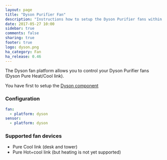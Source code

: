 ```yaml
---
layout: page
title: "Dyson Purifier Fan"
description: "Instructions how to setup the Dyson Purifier fans within Home Assistant."
date: 2017-05-27 10:00
sidebar: true
comments: false
sharing: true
footer: true
logo: dyson.png
ha_category: Fan
ha_release: 0.46
---
```



The Dyson fan platform allows you to control your Dyson Purifier fans (Dyson Pure Heat/Cool link).

You have first to setup the [Dyson component](/components/dyson/)

### Configuration

```yaml
fan:
  - platform: dyson
sensor:
  - platform: dyson
```

### Supported fan devices

- Pure Cool link (desk and tower)
- Pure Hot+cool link (but heating is not yet supported)
